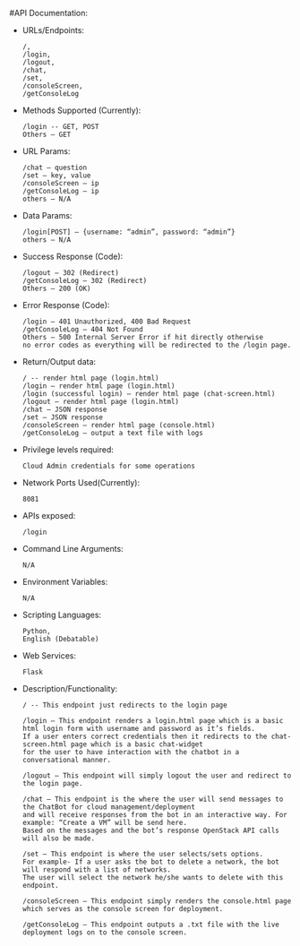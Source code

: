 #API Documentation:

* URLs/Endpoints: 
    
    ```
    /,
    /login,
    /logout,
    /chat,
    /set,
    /consoleScreen,
    /getConsoleLog
    ```

* Methods Supported (Currently):
    
    ```
    /login -- GET, POST
    Others – GET
    ```

* URL Params:
    
    ```
    /chat – question
    /set – key, value
    /consoleScreen – ip
    /getConsoleLog – ip
    others – N/A
    ```

* Data Params:
    
    ```
    /login[POST] – {username: “admin”, password: “admin”}
    others – N/A
    ```

* Success Response (Code):
    
    ``` 
    /logout – 302 (Redirect)
    /getConsoleLog – 302 (Redirect)
    Others – 200 (OK)
    ```
 
* Error Response (Code): 
    
    ```
    /login – 401 Unauthorized, 400 Bad Request
    /getConsoleLog – 404 Not Found
    Others – 500 Internal Server Error if hit directly otherwise
    no error codes as everything will be redirected to the /login page.
    ```

* Return/Output data:
    
    ```
    / -- render html page (login.html)
    /login – render html page (login.html)
    /login (successful login) – render html page (chat-screen.html)
    /logout – render html page (login.html)
    /chat – JSON response
    /set – JSON response
    /consoleScreen – render html page (console.html)
    /getConsoleLog – output a text file with logs
    ```

* Privilege levels required:
    
    ```
    Cloud Admin credentials for some operations
    ```

* Network Ports Used(Currently):
    
    ```
    8081
    ```

* APIs exposed:
    
    ```
    /login
    ```

* Command Line Arguments:
    
    ``` 
    N/A
    ```

* Environment Variables:
    
    ```
    N/A
    ```

* Scripting Languages:
    
    ```
    Python,
    English (Debatable)
    ```

* Web Services:

    ```
    Flask
    ```

* Description/Functionality:
    
    ```  
    / -- This endpoint just redirects to the login page

    /login – This endpoint renders a login.html page which is a basic html login form with username and password as it’s fields.
    If a user enters correct credentials then it redirects to the chat-screen.html page which is a basic chat-widget
    for the user to have interaction with the chatbot in a conversational manner.

    /logout – This endpoint will simply logout the user and redirect to the login page.

    /chat – This endpoint is the where the user will send messages to the ChatBot for cloud management/deployment
    and will receive responses from the bot in an interactive way. For example: “Create a VM” will be send here.
    Based on the messages and the bot’s response OpenStack API calls will also be made.

    /set – This endpoint is where the user selects/sets options.
    For example- If a user asks the bot to delete a network, the bot will respond with a list of networks.
    The user will select the network he/she wants to delete with this endpoint.

    /consoleScreen – This endpoint simply renders the console.html page which serves as the console screen for deployment.

    /getConsoleLog – This endpoint outputs a .txt file with the live deployment logs on to the console screen. 



